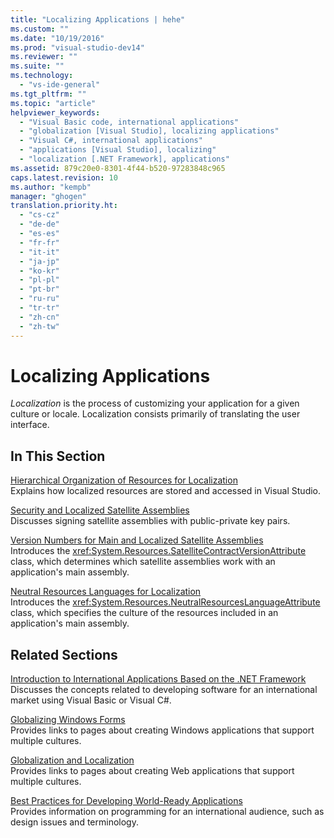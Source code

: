```yaml
---
title: "Localizing Applications | hehe"
ms.custom: ""
ms.date: "10/19/2016"
ms.prod: "visual-studio-dev14"
ms.reviewer: ""
ms.suite: ""
ms.technology: 
  - "vs-ide-general"
ms.tgt_pltfrm: ""
ms.topic: "article"
helpviewer_keywords: 
  - "Visual Basic code, international applications"
  - "globalization [Visual Studio], localizing applications"
  - "Visual C#, international applications"
  - "applications [Visual Studio], localizing"
  - "localization [.NET Framework], applications"
ms.assetid: 879c20e0-8301-4f44-b520-97283848c965
caps.latest.revision: 10
ms.author: "kempb"
manager: "ghogen"
translation.priority.ht: 
  - "cs-cz"
  - "de-de"
  - "es-es"
  - "fr-fr"
  - "it-it"
  - "ja-jp"
  - "ko-kr"
  - "pl-pl"
  - "pt-br"
  - "ru-ru"
  - "tr-tr"
  - "zh-cn"
  - "zh-tw"
---
```

# Localizing Applications
*Localization* is the process of customizing your application for a given culture or locale. Localization consists primarily of translating the user interface.  
  
## In This Section  
 [Hierarchical Organization of Resources for Localization](../ide/hierarchical-organization-of-resources-for-localization.md)  
 Explains how localized resources are stored and accessed in Visual Studio.  
  
 [Security and Localized Satellite Assemblies](../ide/security-and-localized-satellite-assemblies.md)  
 Discusses signing satellite assemblies with public-private key pairs.  
  
 [Version Numbers for Main and Localized Satellite Assemblies](../ide/version-numbers-for-main-and-localized-satellite-assemblies.md)  
 Introduces the <xref:System.Resources.SatelliteContractVersionAttribute> class, which determines which satellite assemblies work with an application's main assembly.  
  
 [Neutral Resources Languages for Localization](../ide/neutral-resources-languages-for-localization.md)  
 Introduces the <xref:System.Resources.NeutralResourcesLanguageAttribute> class, which specifies the culture of the resources included in an application's main assembly.  
  
## Related Sections  
 [Introduction to International Applications Based on the .NET Framework](../ide/introduction-to-international-applications-based-on-the-.net-framework.md)  
 Discusses the concepts related to developing software for an international market using Visual Basic or Visual C#.  
  
 [Globalizing Windows Forms](../Topic/Globalizing%20Windows%20Forms.md)  
 Provides links to pages about creating Windows applications that support multiple cultures.  
  
 [Globalization and Localization](../Topic/ASP.NET%20Globalization%20and%20Localization.md)  
 Provides links to pages about creating Web applications that support multiple cultures.  
  
 [Best Practices for Developing World-Ready Applications](../Topic/Best%20Practices%20for%20Developing%20World-Ready%20Applications.md)  
 Provides information on programming for an international audience, such as design issues and terminology.